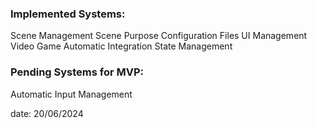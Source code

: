 ### Implemented Systems:
Scene Management
Scene Purpose Configuration Files
UI Management
Video Game Automatic Integration
State Management

### Pending Systems for MVP:
Automatic Input Management

date: 20/06/2024
